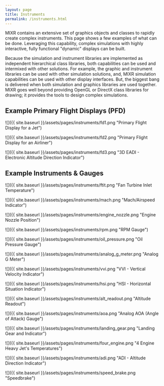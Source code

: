 ```yaml
---
layout: page
title: Instruments
permalink: /instruments.html
---
```

MIXR contains an extensive set of graphics objects and classes to rapidly create complex instruments. This page shows a few examples of what can be done. Leveraging this capability, complex simulations with highly interactive, fully functional "dynamic" displays can be built.

Because the simulation and instrument libraries are implemented as independent hierarchical class libraries, both capabilities can be used and intermixed with other solutions. For example, the graphic and instrument libraries can be used with other simulation solutions, and, MIXR simulation capabilities can be used with other display interfaces. But, the biggest bang is delivered when both simulation and graphics libraries are used together. MIXR goes well beyond providing OpenGL or DirectX class libraries for drawing; it provides the tools to design complex simulations.


## Example Primary Flight Displays (PFD)

![]({{ site.baseurl }}/assets/pages/instruments/fd1.png "Primary Flight Display for a Jet")

![]({{ site.baseurl }}/assets/pages/instruments/fd2.png "Primary Flight Display for an Airliner")

![]({{ site.baseurl }}/assets/pages/instruments/fd3.png "3D EADI - Electronic Altitude Direction Indicator")

## Example Instruments & Gauges

![]({{ site.baseurl }}/assets/pages/instruments/ftit.png "Fan Turbine Inlet Temperature")

![]({{ site.baseurl }}/assets/pages/instruments/mach.png "Mach/Airspeed Indicator")

![]({{ site.baseurl }}/assets/pages/instruments/engine_nozzle.png "Engine Nozzle Position")

![]({{ site.baseurl }}/assets/pages/instruments/rpm.png "RPM Gauge")

![]({{ site.baseurl }}/assets/pages/instruments/oil_pressure.png "Oil Pressure Gauge")

![]({{ site.baseurl }}/assets/pages/instruments/analog_g_meter.png "Analog G Meter")

![]({{ site.baseurl }}/assets/pages/instruments/vvi.png "VVI - Vertical Velocity Indicator")

![]({{ site.baseurl }}/assets/pages/instruments/hsi.png "HSI - Horizontal Situation Indicator")

![]({{ site.baseurl }}/assets/pages/instruments/alt_readout.png "Altitude Readout")

![]({{ site.baseurl }}/assets/pages/instruments/aoa.png "Analog AOA (Angle of Attack) Gauge")

![]({{ site.baseurl }}/assets/pages/instruments/landing_gear.png "Landing Gear and Indicator")

![]({{ site.baseurl }}/assets/pages/instruments/four_engine.png "4 Engine Heavy Jet's Temperatures")

![]({{ site.baseurl }}/assets/pages/instruments/adi.png "ADI - Altitude Direction Indicator")

![]({{ site.baseurl }}/assets/pages/instruments/speed_brake.png "Speedbrake")

